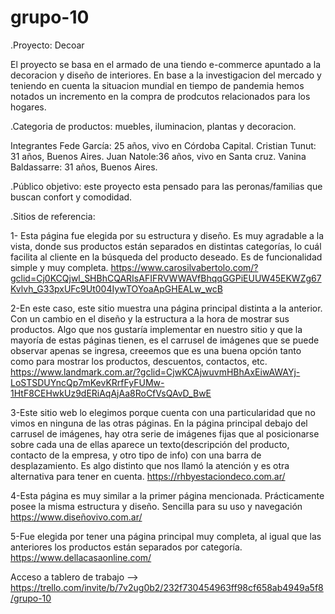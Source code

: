 # grupo-10

.Proyecto: Decoar

 El proyecto se basa en el armado de una tiendo e-commerce apuntado a la decoracion y diseño de interiores.
En base a la investigacion del mercado y teniendo en cuenta la situacion mundial en tiempo de pandemia hemos notados un incremento en la compra de prodcutos relacionados para los hogares.

.Categoria de productos: muebles, iluminacion, plantas y decoracion.

Integrantes
Fede García: 25 años, vivo en Córdoba Capital.
Cristian Tunut: 31 años, Buenos Aires.
Juan Natole:36 años, vivo en Santa cruz.
Vanina Baldassarre: 31 años, Buenos Aires.

.Público objetivo: este proyecto esta pensado para las peronas/familias que buscan confort y comodidad. 

.Sitios de referencia:

1- Esta página fue elegida por su estructura y diseño. Es muy agradable a la vista, donde sus productos están separados en distintas categorías, lo cuál facilita al cliente en la búsqueda del producto deseado. Es de funcionalidad simple y muy completa. https://www.carosilvabertolo.com/?gclid=Cj0KCQjwl_SHBhCQARIsAFIFRVWWAVfBhqqGGPiEUUW45EKWZg67Kvlvh_G33pxUFc9Ut004IywTOYoaApGHEALw_wcB

2-En este caso, este sitio muestra una página principal distinta a la anterior. Con un cambio en el diseño y la estructura a la hora de mostrar sus productos. Algo que nos gustaría implementar en nuestro sitio y que la mayoría de estas páginas tienen, es el carrusel de imágenes que se puede observar apenas se ingresa, creeemos que es una buena opción tanto como para mostrar los productos, descuentos, contactos, etc. https://www.landmark.com.ar/?gclid=CjwKCAjwuvmHBhAxEiwAWAYj-LoSTSDUYncQp7mKevKRrfFyFUMw-1HtF8CEHwkUz9dERiAqAjAa8RoCfVsQAvD_BwE

3-Este sitio web lo elegimos porque cuenta con una particularidad que no vimos en ninguna de las otras páginas. En la página principal debajo del carrusel de imágenes, hay otra serie de imágenes fijas que al posicionarse sobre cada una de ellas aparece un texto(descripción del producto, contacto de la empresa, y otro tipo de info) con una barra de desplazamiento. Es algo distinto que nos llamó la atención y es otra alternativa para tener en cuenta. https://rhbyestaciondeco.com.ar/

4-Esta página es muy similar a la primer página mencionada. Prácticamente posee la misma estructura y diseño. Sencilla para su uso y navegación https://www.diseñovivo.com.ar/

5-Fue elegida por tener una página principal muy completa, al igual que las anteriores los productos están separados por categoría. https://www.dellacasaonline.com/


Acceso a tablero de trabajo --> https://trello.com/invite/b/7v2ug0b2/232f730454963ff98cf658ab4949a5f8/grupo-10


